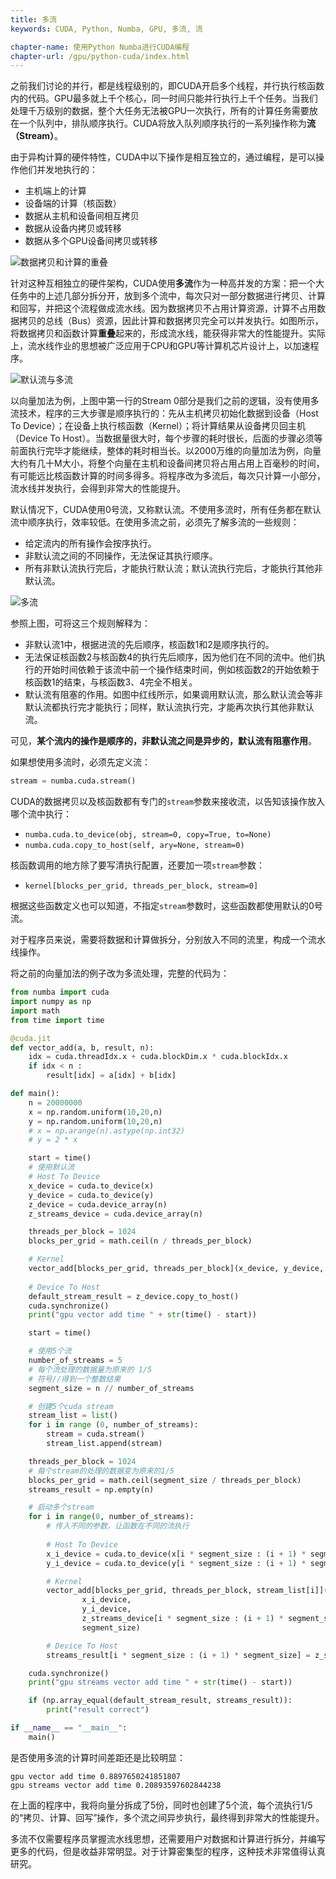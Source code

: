 ```yaml
---
title: 多流
keywords: CUDA, Python, Numba, GPU, 多流, 流

chapter-name: 使用Python Numba进行CUDA编程
chapter-url: /gpu/python-cuda/index.html
---
```


之前我们讨论的并行，都是线程级别的，即CUDA开启多个线程，并行执行核函数内的代码。GPU最多就上千个核心，同一时间只能并行执行上千个任务。当我们处理千万级别的数据，整个大任务无法被GPU一次执行，所有的计算任务需要放在一个队列中，排队顺序执行。CUDA将放入队列顺序执行的一系列操作称为**流（Stream）**。

由于异构计算的硬件特性，CUDA中以下操作是相互独立的，通过编程，是可以操作他们并发地执行的：

* 主机端上的计算
* 设备端的计算（核函数）
* 数据从主机和设备间相互拷贝
* 数据从设备内拷贝或转移
* 数据从多个GPU设备间拷贝或转移

![数据拷贝和计算的重叠](http://aixingqiu-1258949597.cos.ap-beijing.myqcloud.com/2019-11-21-071155.png)

针对这种互相独立的硬件架构，CUDA使用**多流**作为一种高并发的方案：把一个大任务中的上述几部分拆分开，放到多个流中，每次只对一部分数据进行拷贝、计算和回写，并把这个流程做成流水线。因为数据拷贝不占用计算资源，计算不占用数据拷贝的总线（Bus）资源，因此计算和数据拷贝完全可以并发执行。如图所示，将数据拷贝和函数计算**重叠**起来的，形成流水线，能获得非常大的性能提升。实际上，流水线作业的思想被广泛应用于CPU和GPU等计算机芯片设计上，以加速程序。

![默认流与多流](http://aixingqiu-1258949597.cos.ap-beijing.myqcloud.com/2019-11-21-071159.png)

以向量加法为例，上图中第一行的Stream 0部分是我们之前的逻辑，没有使用多流技术，程序的三大步骤是顺序执行的：先从主机拷贝初始化数据到设备（Host To Device）；在设备上执行核函数（Kernel）；将计算结果从设备拷贝回主机（Device To Host）。当数据量很大时，每个步骤的耗时很长，后面的步骤必须等前面执行完毕才能继续，整体的耗时相当长。以2000万维的向量加法为例，向量大约有几十M大小，将整个向量在主机和设备间拷贝将占用占用上百毫秒的时间，有可能远比核函数计算的时间多得多。将程序改为多流后，每次只计算一小部分，流水线并发执行，会得到非常大的性能提升。

默认情况下，CUDA使用0号流，又称默认流。不使用多流时，所有任务都在默认流中顺序执行，效率较低。在使用多流之前，必须先了解多流的一些规则：

* 给定流内的所有操作会按序执行。
* 非默认流之间的不同操作，无法保证其执行顺序。
* 所有非默认流执行完后，才能执行默认流；默认流执行完后，才能执行其他非默认流。

![多流](http://aixingqiu-1258949597.cos.ap-beijing.myqcloud.com/2019-11-21-071205.png)

参照上图，可将这三个规则解释为：

* 非默认流1中，根据进流的先后顺序，核函数1和2是顺序执行的。
* 无法保证核函数2与核函数4的执行先后顺序，因为他们在不同的流中。他们执行的开始时间依赖于该流中前一个操作结束时间，例如核函数2的开始依赖于核函数1的结束，与核函数3、4完全不相关。
* 默认流有阻塞的作用。如图中红线所示，如果调用默认流，那么默认流会等非默认流都执行完才能执行；同样，默认流执行完，才能再次执行其他非默认流。

可见，**某个流内的操作是顺序的，非默认流之间是异步的，默认流有阻塞作用**。

如果想使用多流时，必须先定义流：

```python
stream = numba.cuda.stream()
```

CUDA的数据拷贝以及核函数都有专门的`stream`参数来接收流，以告知该操作放入哪个流中执行：

- `numba.cuda.to_device(obj, stream=0, copy=True, to=None)`
- `numba.cuda.copy_to_host(self, ary=None, stream=0)`

核函数调用的地方除了要写清执行配置，还要加一项`stream`参数：

- `kernel[blocks_per_grid, threads_per_block, stream=0]`

根据这些函数定义也可以知道，不指定`stream`参数时，这些函数都使用默认的0号流。

对于程序员来说，需要将数据和计算做拆分，分别放入不同的流里，构成一个流水线操作。

将之前的向量加法的例子改为多流处理，完整的代码为：

```python
from numba import cuda
import numpy as np
import math
from time import time

@cuda.jit
def vector_add(a, b, result, n):
    idx = cuda.threadIdx.x + cuda.blockDim.x * cuda.blockIdx.x
    if idx < n :
        result[idx] = a[idx] + b[idx]

def main():
    n = 20000000
    x = np.random.uniform(10,20,n)
    y = np.random.uniform(10,20,n)
    # x = np.arange(n).astype(np.int32)
    # y = 2 * x

    start = time()
    # 使用默认流
    # Host To Device
    x_device = cuda.to_device(x)
    y_device = cuda.to_device(y)
    z_device = cuda.device_array(n)
    z_streams_device = cuda.device_array(n)

    threads_per_block = 1024
    blocks_per_grid = math.ceil(n / threads_per_block)

    # Kernel
    vector_add[blocks_per_grid, threads_per_block](x_device, y_device, z_device, n)
    
    # Device To Host
    default_stream_result = z_device.copy_to_host()
    cuda.synchronize()
    print("gpu vector add time " + str(time() - start))

    start = time()

    # 使用5个流
    number_of_streams = 5
    # 每个流处理的数据量为原来的 1/5
    # 符号//得到一个整数结果
    segment_size = n // number_of_streams

    # 创建5个cuda stream
    stream_list = list()
    for i in range (0, number_of_streams):
        stream = cuda.stream()
        stream_list.append(stream)

    threads_per_block = 1024
    # 每个stream的处理的数据变为原来的1/5
    blocks_per_grid = math.ceil(segment_size / threads_per_block)
    streams_result = np.empty(n)

    # 启动多个stream
    for i in range(0, number_of_streams):
        # 传入不同的参数，让函数在不同的流执行
        
        # Host To Device
        x_i_device = cuda.to_device(x[i * segment_size : (i + 1) * segment_size], stream=stream_list[i])
        y_i_device = cuda.to_device(y[i * segment_size : (i + 1) * segment_size], stream=stream_list[i])

        # Kernel
        vector_add[blocks_per_grid, threads_per_block, stream_list[i]](
                x_i_device,
                y_i_device,
                z_streams_device[i * segment_size : (i + 1) * segment_size],
                segment_size)

        # Device To Host
        streams_result[i * segment_size : (i + 1) * segment_size] = z_streams_device[i * segment_size : (i + 1) * segment_size].copy_to_host(stream=stream_list[i])

    cuda.synchronize()
    print("gpu streams vector add time " + str(time() - start))

    if (np.array_equal(default_stream_result, streams_result)):
        print("result correct")

if __name__ == "__main__":
    main()
```

是否使用多流的计算时间差距还是比较明显：

```
gpu vector add time 0.8897650241851807
gpu streams vector add time 0.20893597602844238
```

在上面的程序中，我将向量分拆成了5份，同时也创建了5个流，每个流执行1/5的“拷贝、计算、回写”操作，多个流之间异步执行，最终得到非常大的性能提升。

多流不仅需要程序员掌握流水线思想，还需要用户对数据和计算进行拆分，并编写更多的代码，但是收益非常明显。对于计算密集型的程序，这种技术非常值得认真研究。
